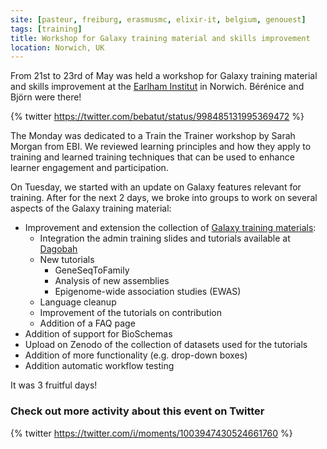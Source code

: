 ```yaml
---
site: [pasteur, freiburg, erasmusmc, elixir-it, belgium, genouest]
tags: [training]
title: Workshop for Galaxy training material and skills improvement
location: Norwich, UK
---
```


From 21st to 23rd of May was held a workshop for Galaxy training material and skills improvement at the [Earlham Institut](https://www.earlham.ac.uk/) in Norwich. Bérénice and Björn were there! 

{% twitter https://twitter.com/bebatut/status/998485131995369472 %}

The Monday was dedicated to a Train the Trainer workshop by Sarah Morgan from EBI. We reviewed learning principles and how they apply to training and learned training techniques that can be used to enhance learner engagement and participation. 

On Tuesday, we started with an update on Galaxy features relevant for training. After for the next 2 days, we broke into groups to work on several aspects of the Galaxy training material:

- Improvement and extension the collection of [Galaxy training materials](https://github.com/galaxyproject/training-material):
    - Integration the admin training slides and tutorials available at [Dagobah](https://github.com/galaxyproject/dagobah-training)
    - New tutorials
        - GeneSeqToFamily
        - Analysis of new assemblies
        - Epigenome-wide association studies (EWAS)
    - Language cleanup
    - Improvement of the tutorials on contribution
    - Addition of a FAQ page
- Addition of support for BioSchemas
- Upload on Zenodo of the collection of datasets used for the tutorials
- Addition of more functionality (e.g. drop-down boxes)
- Addition automatic workflow testing

It was 3 fruitful days!

### Check out more activity about this event on Twitter

{% twitter https://twitter.com/i/moments/1003947430524661760 %}
